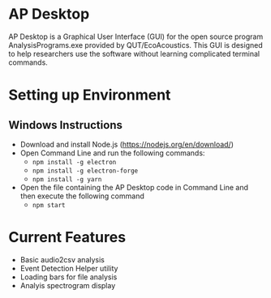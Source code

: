 # AP Desktop
AP Desktop is a Graphical User Interface (GUI) for the open source program AnalysisPrograms.exe provided by QUT/EcoAcoustics. This GUI is designed to help researchers use the software without learning complicated terminal commands.

# Setting up Environment
## Windows Instructions
* Download and install Node.js (https://nodejs.org/en/download/)
* Open Command Line and run the following commands:
  * `npm install -g electron`
  * `npm install -g electron-forge`
  * `npm install -g yarn`
* Open the file containing the AP Desktop code in Command Line and then execute the following command
  * `npm start`

# Current Features
* Basic audio2csv analysis
* Event Detection Helper utility
* Loading bars for file analysis
* Analyis spectrogram display
